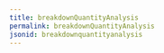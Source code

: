```yaml
---
title: breakdownQuantityAnalysis
permalink: breakdownQuantityAnalysis
jsonid: breakdownquantityanalysis
---
```

